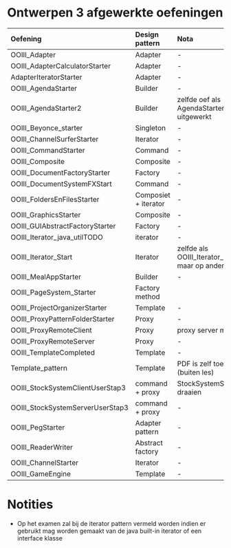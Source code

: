 # Ontwerpen 3 afgewerkte oefeningen

| Oefening | Design pattern | Nota
| :---- | :----------- | :--- | 
|OOIII_Adapter|Adapter|-|
|OOIII_AdapterCalculatorStarter|Adapter|-|
|AdapterIteratorStarter| Adapter |-|
|OOIII_AgendaStarter|Builder|-|
|OOIII_AgendaStarter2|Builder| zelfde oef als AgendaStarter, anders uitgewerkt| 
|OOIII_Beyonce_starter |Singleton|-|
|OOIII_ChannelSurferStarter|Iterator|-|
|OOIII_CommandStarter|Command|-|
|OOIII_Composite|Composite|-|
|OOIII_DocumentFactoryStarter|Factory|-|
|OOIII_DocumentSystemFXStart|Command|-|
|OOIII_FoldersEnFilesStarter|Composiet + iterator|-|
|OOIII_GraphicsStarter|Composite|-|
|OOIII_GUIAbstractFactoryStarter|Factory|-|
|OOIII_Iterator_java_utilTODO|iterator|-|
|OOIII_Iterator_Start|Iterator| zelfde als OOIII_Iterator_java_utilTODO maar op andere manier| 
|OOIII_MealAppStarter|Builder|-|
|OOIII_PageSystem_Starter|Factory method||
|OOIII_ProjectOrganizerStarter|Template|-|
|OOIII_ProxyPatternFolderStarter|Proxy|-|
|OOIII_ProxyRemoteClient|Proxy|proxy server moet draaien|
|OOIII_ProxyRemoteServer|Proxy|-|
|OOIII_TemplateCompleted|Template|-|
|Template_pattern|Template| PDF is zelf toegevoegd (buiten les) |
|OOIII_StockSystemClientUserStap3|command + proxy|StockSystemServer moet draaien|
|OOIII_StockSystemServerUserStap3|command + proxy|-|
|OOIII_PegStarter|Adapter pattern|-|
|OOIII_ReaderWriter|Abstract factory|-|
|OOIII_ChannelStarter|Iterator|-|
|OOIII_GameEngine|Template|-|

# Notities

* Op het examen zal bij de iterator pattern vermeld worden indien er gebruikt mag worden gemaakt van de java built-in iterator of een interface klasse  

